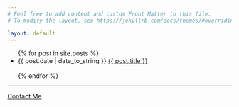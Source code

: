 ```yaml
---
# Feel free to add content and custom Front Matter to this file.
# To modify the layout, see https://jekyllrb.com/docs/themes/#overriding-theme-defaults

layout: default
---
```


<ul>
  {% for post in site.posts %}
    <li>
      {{ post.date | date_to_string }} <a href="{{ post.url }}">{{ post.title }}</a><br><br>
    </li>
  {% endfor %}
</ul>

---

[Contact Me](mailto:alexander.coward.17@my.csun.edu)